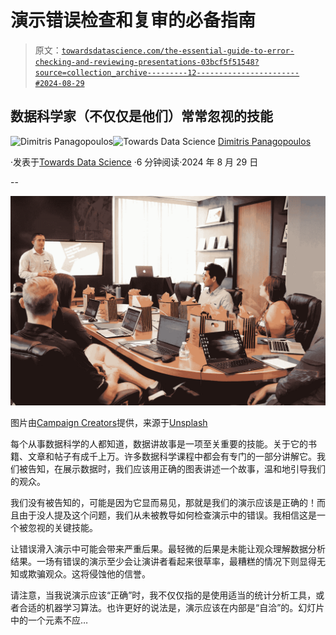 # 演示错误检查和复审的必备指南

> 原文：[`towardsdatascience.com/the-essential-guide-to-error-checking-and-reviewing-presentations-03bcf5f51548?source=collection_archive---------12-----------------------#2024-08-29`](https://towardsdatascience.com/the-essential-guide-to-error-checking-and-reviewing-presentations-03bcf5f51548?source=collection_archive---------12-----------------------#2024-08-29)

## 数据科学家（不仅仅是他们）常常忽视的技能

[](https://dpanagop-53386.medium.com/?source=post_page---byline--03bcf5f51548--------------------------------)![Dimitris Panagopoulos](https://dpanagop-53386.medium.com/?source=post_page---byline--03bcf5f51548--------------------------------)[](https://towardsdatascience.com/?source=post_page---byline--03bcf5f51548--------------------------------)![Towards Data Science](https://towardsdatascience.com/?source=post_page---byline--03bcf5f51548--------------------------------) [Dimitris Panagopoulos](https://dpanagop-53386.medium.com/?source=post_page---byline--03bcf5f51548--------------------------------)

·发表于[Towards Data Science](https://towardsdatascience.com/?source=post_page---byline--03bcf5f51548--------------------------------) ·6 分钟阅读·2024 年 8 月 29 日

--

![](img/25ef48852aca945b2ddb046c15f5f649.png)

图片由[Campaign Creators](https://unsplash.com/@campaign_creators?utm_source=medium&utm_medium=referral)提供，来源于[Unsplash](https://unsplash.com/?utm_source=medium&utm_medium=referral)

每个从事数据科学的人都知道，数据讲故事是一项至关重要的技能。关于它的书籍、文章和帖子有成千上万。许多数据科学课程中都会有专门的一部分讲解它。我们被告知，在展示数据时，我们应该用正确的图表讲述一个故事，温和地引导我们的观众。

我们没有被告知的，可能是因为它显而易见，那就是我们的演示应该是正确的！而且由于没人提及这个问题，我们从未被教导如何检查演示中的错误。我相信这是一个被忽视的关键技能。

让错误滑入演示中可能会带来严重后果。最轻微的后果是未能让观众理解数据分析结果。一场有错误的演示至少会让演讲者看起来很草率，最糟糕的情况下则显得无知或欺骗观众。这将侵蚀他的信誉。

请注意，当我说演示应该“正确”时，我不仅仅指的是使用适当的统计分析工具，或者合适的机器学习算法。也许更好的说法是，演示应该在内部是“自洽”的。幻灯片中的一个元素不应…
